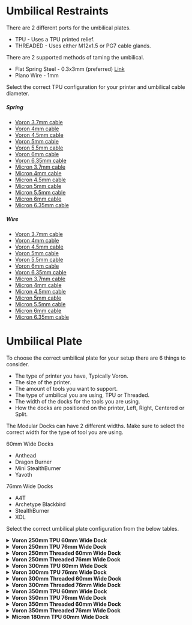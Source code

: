 # Umbilical Restraints
There are 2 different ports for the umbilical plates.
- TPU - Uses a TPU printed relief.
- THREADED - Uses either M12x1.5 or PG7 cable glands.

There are 2 supported methods of taming the umbilical.
- Flat Spring Steel - 0.3x3mm (preferred) [Link](https://www.aliexpress.com/item/1005006731615186.html "Aliexpress")
- Piano Wire - 1mm

Select the correct TPU configuration for your printer and umbilical cable diameter.
##### Spring
- [Voron 3.7mm cable](STL/TPU%20Umbilical/Voron/Spring/3.7mm%20Cable)
- [Voron 4mm cable](STL/TPU%20Umbilical/Voron/Spring/4mm%20Cable)
- [Voron 4.5mm cable](STL/TPU%20Umbilical/Voron/Spring/4.5mm%20Cable)
- [Voron 5mm cable](STL/TPU%20Umbilical/Voron/Spring/5mm%20Cable)
- [Voron 5.5mm cable](STL/TPU%20Umbilical/Voron/Spring/5.5mm%20Cable)
- [Voron 6mm cable](STL/TPU%20Umbilical/Voron/Spring/6mm%20Cable)
- [Voron 6.35mm cable](STL/TPU%20Umbilical/Voron/Spring/6.35mm%20Cable)
- [Micron 3.7mm cable](STL/TPU%20Umbilical/Micron/Spring/3.7mm%20Cable)
- [Micron 4mm cable](STL/TPU%20Umbilical/Micron/Spring/4mm%20Cable)
- [Micron 4.5mm cable](STL/TPU%20Umbilical/Micron/Spring/4.5mm%20Cable)
- [Micron 5mm cable](STL/TPU%20Umbilical/Micron/Spring/5mm%20Cable)
- [Micron 5.5mm cable](STL/TPU%20Umbilical/Micron/Spring/5.5mm%20Cable)
- [Micron 6mm cable](STL/TPU%20Umbilical/Micron/Spring/6mm%20Cable)
- [Micron 6.35mm cable](STL/TPU%20Umbilical/Micron/Spring/6.35mm%20Cable)
##### Wire
- [Voron 3.7mm cable](STL/TPU%20Umbilical/Voron/Wire/3.7mm%20Cable)
- [Voron 4mm cable](STL/TPU%20Umbilical/Voron/Wire/4mm%20Cable)
- [Voron 4.5mm cable](STL/TPU%20Umbilical/Voron/Wire/4.5mm%20Cable)
- [Voron 5mm cable](STL/TPU%20Umbilical/Voron/Wire/5mm%20Cable)
- [Voron 5.5mm cable](STL/TPU%20Umbilical/Voron/Wire/5.5mm%20Cable)
- [Voron 6mm cable](STL/TPU%20Umbilical/Voron/Wire/6mm%20Cable)
- [Voron 6.35mm cable](STL/TPU%20Umbilical/Voron/Wire/6.35mm%20Cable)
- [Micron 3.7mm cable](STL/TPU%20Umbilical/Micron/Wire/3.7mm%20Cable)
- [Micron 4mm cable](STL/TPU%20Umbilical/Micron/Wire/4mm%20Cable)
- [Micron 4.5mm cable](STL/TPU%20Umbilical/Micron/Wire/4.5mm%20Cable)
- [Micron 5mm cable](STL/TPU%20Umbilical/Micron/Wire/5mm%20Cable)
- [Micron 5.5mm cable](STL/TPU%20Umbilical/Micron/Wire/5.5mm%20Cable)
- [Micron 6mm cable](STL/TPU%20Umbilical/Micron/Wire/6mm%20Cable)
- [Micron 6.35mm cable](STL/TPU%20Umbilical/Micron/Wire/6.35mm%20Cable)
# Umbilical Plate
To choose the correct umbilical plate for your setup there are 6 things to consider.
- The type of printer you have, Typically Voron.
- The size of the printer.
- The amount of tools you want to support.
- The type of umbilical you are using, TPU or Threaded.
- The width of the docks for the tools you are using.
- How the docks are positioned on the printer, Left, Right, Centered or Split.

The Modular Docks can have 2 different widths. Make sure to select the correct width for the type of tool you are using.

60mm Wide Docks
- Anthead
- Dragon Burner
- Mini StealthBurner
- Yavoth

76mm Wide Docks
- A4T
- Archetype Blackbird
- StealthBurner
- XOL

Select the correct umbilical plate configuration from the below tables.
<details name="printers">
<summary><b>Voron 250mm TPU 60mm Wide Dock</b></summary>

### Voron 250mm TPU 60mm Wide Dock
| Tool Count | Left | Right | Center | Split |
|-|-|-|-|-|
| 2 |[<img src="images/Voron_250_60mm_2tools_left_TPU.svg">](STL/Plates/Voron/250/2%20Tools/60mm%20Wide%20Dock/TPU/Left/) |[<img src="images/Voron_250_60mm_2tools_right_TPU.svg">](STL/Plates/Voron/250/2%20Tools/60mm%20Wide%20Dock/TPU/Right/) |[<img src="images/Voron_250_60mm_2tools_center_TPU.svg">](STL/Plates/Voron/250/2%20Tools/60mm%20Wide%20Dock/TPU/Center/) |[<img src="images/Voron_250_60mm_2tools_split_TPU.svg">](STL/Plates/Voron/250/2%20Tools/60mm%20Wide%20Dock/TPU/Split/) |
| 3 | - | - |[<img src="images/Voron_250_60mm_3tools_center_TPU.svg">](STL/Plates/Voron/250/3%20Tools/60mm%20Wide%20Dock/TPU/Center/) |[<img src="images/Voron_250_60mm_3tools_split_TPU.svg">](STL/Plates/Voron/250/3%20Tools/60mm%20Wide%20Dock/TPU/Split/) |
| 4 | - | - |[<img src="images/Voron_250_60mm_4tools_center_TPU.svg">](STL/Plates/Voron/250/4%20Tools/60mm%20Wide%20Dock/TPU/Center/) |[<img src="images/Voron_250_60mm_4tools_split_TPU.svg">](STL/Plates/Voron/250/4%20Tools/60mm%20Wide%20Dock/TPU/Split/) |
| 5 | - | - | - |[<img src="images/Voron_250_60mm_5tools_split_TPU.svg">](STL/Plates/Voron/250/5%20Tools/60mm%20Wide%20Dock/TPU/Split/) |

</details>

<details name="printers">
<summary><b>Voron 250mm TPU 76mm Wide Dock</b></summary>

### Voron 250mm TPU 76mm Wide Dock
| Tool Count | Left | Right | Center | Split |
|-|-|-|-|-|
| 2 |[<img src="images/Voron_250_76mm_2tools_left_TPU.svg">](STL/Plates/Voron/250/2%20Tools/76mm%20Wide%20Dock/TPU/Left/) |[<img src="images/Voron_250_76mm_2tools_right_TPU.svg">](STL/Plates/Voron/250/2%20Tools/76mm%20Wide%20Dock/TPU/Right/) |[<img src="images/Voron_250_76mm_2tools_center_TPU.svg">](STL/Plates/Voron/250/2%20Tools/76mm%20Wide%20Dock/TPU/Center/) |[<img src="images/Voron_250_76mm_2tools_split_TPU.svg">](STL/Plates/Voron/250/2%20Tools/76mm%20Wide%20Dock/TPU/Split/) |
| 3 | - | - |[<img src="images/Voron_250_76mm_3tools_center_TPU.svg">](STL/Plates/Voron/250/3%20Tools/76mm%20Wide%20Dock/TPU/Center/) |[<img src="images/Voron_250_76mm_3tools_split_TPU.svg">](STL/Plates/Voron/250/3%20Tools/76mm%20Wide%20Dock/TPU/Split/) |
| 4 | - | - | - |[<img src="images/Voron_250_76mm_4tools_split_TPU.svg">](STL/Plates/Voron/250/4%20Tools/76mm%20Wide%20Dock/TPU/Split/) |

</details>

<details name="printers">
<summary><b>Voron 250mm Threaded 60mm Wide Dock</b></summary>

### Voron 250mm Threaded 60mm Wide Dock
| Tool Count | Left | Right | Center | Split |
|-|-|-|-|-|
| 2 |[<img src="images/Voron_250_60mm_2tools_left_THREAD.svg">](STL/Plates/Voron/250/2%20Tools/60mm%20Wide%20Dock/Threaded/Left/) |[<img src="images/Voron_250_60mm_2tools_right_THREAD.svg">](STL/Plates/Voron/250/2%20Tools/60mm%20Wide%20Dock/Threaded/Right/) |[<img src="images/Voron_250_60mm_2tools_center_THREAD.svg">](STL/Plates/Voron/250/2%20Tools/60mm%20Wide%20Dock/Threaded/Center/) |[<img src="images/Voron_250_60mm_2tools_split_THREAD.svg">](STL/Plates/Voron/250/2%20Tools/60mm%20Wide%20Dock/Threaded/Split/) |
| 3 | - | - |[<img src="images/Voron_250_60mm_3tools_center_THREAD.svg">](STL/Plates/Voron/250/3%20Tools/60mm%20Wide%20Dock/Threaded/Center/) |[<img src="images/Voron_250_60mm_3tools_split_THREAD.svg">](STL/Plates/Voron/250/3%20Tools/60mm%20Wide%20Dock/Threaded/Split/) |
| 4 | - | - |[<img src="images/Voron_250_60mm_4tools_center_THREAD.svg">](STL/Plates/Voron/250/4%20Tools/60mm%20Wide%20Dock/Threaded/Center/) |[<img src="images/Voron_250_60mm_4tools_split_THREAD.svg">](STL/Plates/Voron/250/4%20Tools/60mm%20Wide%20Dock/Threaded/Split/) |
| 5 | - | - | - |[<img src="images/Voron_250_60mm_5tools_split_THREAD.svg">](STL/Plates/Voron/250/5%20Tools/60mm%20Wide%20Dock/Threaded/Split/) |

</details>

<details name="printers">
<summary><b>Voron 250mm Threaded 76mm Wide Dock</b></summary>

### Voron 250mm Threaded 76mm Wide Dock
| Tool Count | Left | Right | Center | Split |
|-|-|-|-|-|
| 2 |[<img src="images/Voron_250_76mm_2tools_left_THREAD.svg">](STL/Plates/Voron/250/2%20Tools/76mm%20Wide%20Dock/Threaded/Left/) |[<img src="images/Voron_250_76mm_2tools_right_THREAD.svg">](STL/Plates/Voron/250/2%20Tools/76mm%20Wide%20Dock/Threaded/Right/) |[<img src="images/Voron_250_76mm_2tools_center_THREAD.svg">](STL/Plates/Voron/250/2%20Tools/76mm%20Wide%20Dock/Threaded/Center/) |[<img src="images/Voron_250_76mm_2tools_split_THREAD.svg">](STL/Plates/Voron/250/2%20Tools/76mm%20Wide%20Dock/Threaded/Split/) |
| 3 | - | - |[<img src="images/Voron_250_76mm_3tools_center_THREAD.svg">](STL/Plates/Voron/250/3%20Tools/76mm%20Wide%20Dock/Threaded/Center/) |[<img src="images/Voron_250_76mm_3tools_split_THREAD.svg">](STL/Plates/Voron/250/3%20Tools/76mm%20Wide%20Dock/Threaded/Split/) |
| 4 | - | - | - |[<img src="images/Voron_250_76mm_4tools_split_THREAD.svg">](STL/Plates/Voron/250/4%20Tools/76mm%20Wide%20Dock/Threaded/Split/) |

</details>


<details name="printers">
<summary><b>Voron 300mm TPU 60mm Wide Dock</b></summary>

### Voron 300mm TPU 60mm Wide Dock
| Tool Count | Left | Right | Center | Split |
|-|-|-|-|-|
| 2 |[<img src="images/Voron_300_60mm_2tools_left_TPU.svg">](STL/Plates/Voron/300/2%20Tools/60mm%20Wide%20Dock/TPU/Left/) |[<img src="images/Voron_300_60mm_2tools_right_TPU.svg">](STL/Plates/Voron/300/2%20Tools/60mm%20Wide%20Dock/TPU/Right/) |[<img src="images/Voron_300_60mm_2tools_center_TPU.svg">](STL/Plates/Voron/300/2%20Tools/60mm%20Wide%20Dock/TPU/Center/) |[<img src="images/Voron_300_60mm_2tools_split_TPU.svg">](STL/Plates/Voron/300/2%20Tools/60mm%20Wide%20Dock/TPU/Split/) |
| 3 |[<img src="images/Voron_300_60mm_3tools_left_TPU.svg">](STL/Plates/Voron/300/3%20Tools/60mm%20Wide%20Dock/TPU/Left/) |[<img src="images/Voron_300_60mm_3tools_right_TPU.svg">](STL/Plates/Voron/300/3%20Tools/60mm%20Wide%20Dock/TPU/Right/) |[<img src="images/Voron_300_60mm_3tools_center_TPU.svg">](STL/Plates/Voron/300/3%20Tools/60mm%20Wide%20Dock/TPU/Center/) |[<img src="images/Voron_300_60mm_3tools_split_TPU.svg">](STL/Plates/Voron/300/3%20Tools/60mm%20Wide%20Dock/TPU/Split/) |
| 4 | - | - |[<img src="images/Voron_300_60mm_4tools_center_TPU.svg">](STL/Plates/Voron/300/4%20Tools/60mm%20Wide%20Dock/TPU/Center/) |[<img src="images/Voron_300_60mm_4tools_split_TPU.svg">](STL/Plates/Voron/300/4%20Tools/60mm%20Wide%20Dock/TPU/Split/) |
| 5 | - | - |[<img src="images/Voron_300_60mm_5tools_center_TPU.svg">](STL/Plates/Voron/300/5%20Tools/60mm%20Wide%20Dock/TPU/Center/) |[<img src="images/Voron_300_60mm_5tools_split_TPU.svg">](STL/Plates/Voron/300/5%20Tools/60mm%20Wide%20Dock/TPU/Split/) |
| 6 | - | - | - |[<img src="images/Voron_300_60mm_6tools_split_TPU.svg">](STL/Plates/Voron/300/6%20Tools/60mm%20Wide%20Dock/TPU/Split/) |

</details>

<details name="printers">
<summary><b>Voron 300mm TPU 76mm Wide Dock</b></summary>

### Voron 300mm TPU 76mm Wide Dock
| Tool Count | Left | Right | Center | Split |
|-|-|-|-|-|
| 2 |[<img src="images/Voron_300_76mm_2tools_left_TPU.svg">](STL/Plates/Voron/300/2%20Tools/76mm%20Wide%20Dock/TPU/Left/) |[<img src="images/Voron_300_76mm_2tools_right_TPU.svg">](STL/Plates/Voron/300/2%20Tools/76mm%20Wide%20Dock/TPU/Right/) |[<img src="images/Voron_300_76mm_2tools_center_TPU.svg">](STL/Plates/Voron/300/2%20Tools/76mm%20Wide%20Dock/TPU/Center/) |[<img src="images/Voron_300_76mm_2tools_split_TPU.svg">](STL/Plates/Voron/300/2%20Tools/76mm%20Wide%20Dock/TPU/Split/) |
| 3 | - | - |[<img src="images/Voron_300_76mm_3tools_center_TPU.svg">](STL/Plates/Voron/300/3%20Tools/76mm%20Wide%20Dock/TPU/Center/) |[<img src="images/Voron_300_76mm_3tools_split_TPU.svg">](STL/Plates/Voron/300/3%20Tools/76mm%20Wide%20Dock/TPU/Split/) |
| 4 | - | - | - |[<img src="images/Voron_300_76mm_4tools_split_TPU.svg">](STL/Plates/Voron/300/4%20Tools/76mm%20Wide%20Dock/TPU/Split/) |

</details>

<details name="printers">
<summary><b>Voron 300mm Threaded 60mm Wide Dock</b></summary>

### Voron 300mm Threaded 60mm Wide Dock
| Tool Count | Left | Right | Center | Split |
|-|-|-|-|-|
| 2 |[<img src="images/Voron_300_60mm_2tools_left_THREAD.svg">](STL/Plates/Voron/300/2%20Tools/60mm%20Wide%20Dock/Threaded/Left/) |[<img src="images/Voron_300_60mm_2tools_right_THREAD.svg">](STL/Plates/Voron/300/2%20Tools/60mm%20Wide%20Dock/Threaded/Right/) |[<img src="images/Voron_300_60mm_2tools_center_THREAD.svg">](STL/Plates/Voron/300/2%20Tools/60mm%20Wide%20Dock/Threaded/Center/) |[<img src="images/Voron_300_60mm_2tools_split_THREAD.svg">](STL/Plates/Voron/300/2%20Tools/60mm%20Wide%20Dock/Threaded/Split/) |
| 3 |[<img src="images/Voron_300_60mm_3tools_left_THREAD.svg">](STL/Plates/Voron/300/3%20Tools/60mm%20Wide%20Dock/Threaded/Left/) |[<img src="images/Voron_300_60mm_3tools_right_THREAD.svg">](STL/Plates/Voron/300/3%20Tools/60mm%20Wide%20Dock/Threaded/Right/) |[<img src="images/Voron_300_60mm_3tools_center_THREAD.svg">](STL/Plates/Voron/300/3%20Tools/60mm%20Wide%20Dock/Threaded/Center/) |[<img src="images/Voron_300_60mm_3tools_split_THREAD.svg">](STL/Plates/Voron/300/3%20Tools/60mm%20Wide%20Dock/Threaded/Split/) |
| 4 | - | - |[<img src="images/Voron_300_60mm_4tools_center_THREAD.svg">](STL/Plates/Voron/300/4%20Tools/60mm%20Wide%20Dock/Threaded/Center/) |[<img src="images/Voron_300_60mm_4tools_split_THREAD.svg">](STL/Plates/Voron/300/4%20Tools/60mm%20Wide%20Dock/Threaded/Split/) |
| 5 | - | - |[<img src="images/Voron_300_60mm_5tools_center_THREAD.svg">](STL/Plates/Voron/300/5%20Tools/60mm%20Wide%20Dock/Threaded/Center/) |[<img src="images/Voron_300_60mm_5tools_split_THREAD.svg">](STL/Plates/Voron/300/5%20Tools/60mm%20Wide%20Dock/Threaded/Split/) |
| 6 | - | - | - |[<img src="images/Voron_300_60mm_6tools_split_THREAD.svg">](STL/Plates/Voron/300/6%20Tools/60mm%20Wide%20Dock/Threaded/Split/) |

</details>

<details name="printers">
<summary><b>Voron 300mm Threaded 76mm Wide Dock</b></summary>

### Voron 300mm Threaded 76mm Wide Dock
| Tool Count | Left | Right | Center | Split |
|-|-|-|-|-|
| 2 |[<img src="images/Voron_300_76mm_2tools_left_THREAD.svg">](STL/Plates/Voron/300/2%20Tools/76mm%20Wide%20Dock/Threaded/Left/) |[<img src="images/Voron_300_76mm_2tools_right_THREAD.svg">](STL/Plates/Voron/300/2%20Tools/76mm%20Wide%20Dock/Threaded/Right/) |[<img src="images/Voron_300_76mm_2tools_center_THREAD.svg">](STL/Plates/Voron/300/2%20Tools/76mm%20Wide%20Dock/Threaded/Center/) |[<img src="images/Voron_300_76mm_2tools_split_THREAD.svg">](STL/Plates/Voron/300/2%20Tools/76mm%20Wide%20Dock/Threaded/Split/) |
| 3 | - | - |[<img src="images/Voron_300_76mm_3tools_center_THREAD.svg">](STL/Plates/Voron/300/3%20Tools/76mm%20Wide%20Dock/Threaded/Center/) |[<img src="images/Voron_300_76mm_3tools_split_THREAD.svg">](STL/Plates/Voron/300/3%20Tools/76mm%20Wide%20Dock/Threaded/Split/) |
| 4 | - | - | - |[<img src="images/Voron_300_76mm_4tools_split_THREAD.svg">](STL/Plates/Voron/300/4%20Tools/76mm%20Wide%20Dock/Threaded/Split/) |

</details>


<details name="printers">
<summary><b>Voron 350mm TPU 60mm Wide Dock</b></summary>

### Voron 350mm TPU 60mm Wide Dock
| Tool Count | Left | Right | Center | Split |
|-|-|-|-|-|
| 2 |[<img src="images/Voron_350_60mm_2tools_left_TPU.svg">](STL/Plates/Voron/350/2%20Tools/60mm%20Wide%20Dock/TPU/Left/) |[<img src="images/Voron_350_60mm_2tools_right_TPU.svg">](STL/Plates/Voron/350/2%20Tools/60mm%20Wide%20Dock/TPU/Right/) |[<img src="images/Voron_350_60mm_2tools_center_TPU.svg">](STL/Plates/Voron/350/2%20Tools/60mm%20Wide%20Dock/TPU/Center/) |[<img src="images/Voron_350_60mm_2tools_split_TPU.svg">](STL/Plates/Voron/350/2%20Tools/60mm%20Wide%20Dock/TPU/Split/) |
| 3 |[<img src="images/Voron_350_60mm_3tools_left_TPU.svg">](STL/Plates/Voron/350/3%20Tools/60mm%20Wide%20Dock/TPU/Left/) |[<img src="images/Voron_350_60mm_3tools_right_TPU.svg">](STL/Plates/Voron/350/3%20Tools/60mm%20Wide%20Dock/TPU/Right/) |[<img src="images/Voron_350_60mm_3tools_center_TPU.svg">](STL/Plates/Voron/350/3%20Tools/60mm%20Wide%20Dock/TPU/Center/) |[<img src="images/Voron_350_60mm_3tools_split_TPU.svg">](STL/Plates/Voron/350/3%20Tools/60mm%20Wide%20Dock/TPU/Split/) |
| 4 | - | - |[<img src="images/Voron_350_60mm_4tools_center_TPU.svg">](STL/Plates/Voron/350/4%20Tools/60mm%20Wide%20Dock/TPU/Center/) |[<img src="images/Voron_350_60mm_4tools_split_TPU.svg">](STL/Plates/Voron/350/4%20Tools/60mm%20Wide%20Dock/TPU/Split/) |
| 5 | - | - |[<img src="images/Voron_350_60mm_5tools_center_TPU.svg">](STL/Plates/Voron/350/5%20Tools/60mm%20Wide%20Dock/TPU/Center/) |[<img src="images/Voron_350_60mm_5tools_split_TPU.svg">](STL/Plates/Voron/350/5%20Tools/60mm%20Wide%20Dock/TPU/Split/) |
| 6 | - | - | - |[<img src="images/Voron_350_60mm_6tools_split_TPU.svg">](STL/Plates/Voron/350/6%20Tools/60mm%20Wide%20Dock/TPU/Split/) |

</details>

<details name="printers">
<summary><b>Voron 350mm TPU 76mm Wide Dock</b></summary>

### Voron 350mm TPU 76mm Wide Dock
| Tool Count | Left | Right | Center | Split |
|-|-|-|-|-|
| 2 |[<img src="images/Voron_350_76mm_2tools_left_TPU.svg">](STL/Plates/Voron/350/2%20Tools/76mm%20Wide%20Dock/TPU/Left/) |[<img src="images/Voron_350_76mm_2tools_right_TPU.svg">](STL/Plates/Voron/350/2%20Tools/76mm%20Wide%20Dock/TPU/Right/) |[<img src="images/Voron_350_76mm_2tools_center_TPU.svg">](STL/Plates/Voron/350/2%20Tools/76mm%20Wide%20Dock/TPU/Center/) |[<img src="images/Voron_350_76mm_2tools_split_TPU.svg">](STL/Plates/Voron/350/2%20Tools/76mm%20Wide%20Dock/TPU/Split/) |
| 3 | - | - |[<img src="images/Voron_350_76mm_3tools_center_TPU.svg">](STL/Plates/Voron/350/3%20Tools/76mm%20Wide%20Dock/TPU/Center/) |[<img src="images/Voron_350_76mm_3tools_split_TPU.svg">](STL/Plates/Voron/350/3%20Tools/76mm%20Wide%20Dock/TPU/Split/) |
| 4 | - | - |[<img src="images/Voron_350_76mm_4tools_center_TPU.svg">](STL/Plates/Voron/350/4%20Tools/76mm%20Wide%20Dock/TPU/Center/) |[<img src="images/Voron_350_76mm_4tools_split_TPU.svg">](STL/Plates/Voron/350/4%20Tools/76mm%20Wide%20Dock/TPU/Split/) |
| 5 | - | - | - |[<img src="images/Voron_350_76mm_5tools_split_TPU.svg">](STL/Plates/Voron/350/5%20Tools/76mm%20Wide%20Dock/TPU/Split/) |

</details>

<details name="printers">
<summary><b>Voron 350mm Threaded 60mm Wide Dock</b></summary>

### Voron 350mm Threaded 60mm Wide Dock
| Tool Count | Left | Right | Center | Split |
|-|-|-|-|-|
| 2 |[<img src="images/Voron_350_60mm_2tools_left_THREAD.svg">](STL/Plates/Voron/350/2%20Tools/60mm%20Wide%20Dock/Threaded/Left/) |[<img src="images/Voron_350_60mm_2tools_right_THREAD.svg">](STL/Plates/Voron/350/2%20Tools/60mm%20Wide%20Dock/Threaded/Right/) |[<img src="images/Voron_350_60mm_2tools_center_THREAD.svg">](STL/Plates/Voron/350/2%20Tools/60mm%20Wide%20Dock/Threaded/Center/) |[<img src="images/Voron_350_60mm_2tools_split_THREAD.svg">](STL/Plates/Voron/350/2%20Tools/60mm%20Wide%20Dock/Threaded/Split/) |
| 3 |[<img src="images/Voron_350_60mm_3tools_left_THREAD.svg">](STL/Plates/Voron/350/3%20Tools/60mm%20Wide%20Dock/Threaded/Left/) |[<img src="images/Voron_350_60mm_3tools_right_THREAD.svg">](STL/Plates/Voron/350/3%20Tools/60mm%20Wide%20Dock/Threaded/Right/) |[<img src="images/Voron_350_60mm_3tools_center_THREAD.svg">](STL/Plates/Voron/350/3%20Tools/60mm%20Wide%20Dock/Threaded/Center/) |[<img src="images/Voron_350_60mm_3tools_split_THREAD.svg">](STL/Plates/Voron/350/3%20Tools/60mm%20Wide%20Dock/Threaded/Split/) |
| 4 | - | - |[<img src="images/Voron_350_60mm_4tools_center_THREAD.svg">](STL/Plates/Voron/350/4%20Tools/60mm%20Wide%20Dock/Threaded/Center/) |[<img src="images/Voron_350_60mm_4tools_split_THREAD.svg">](STL/Plates/Voron/350/4%20Tools/60mm%20Wide%20Dock/Threaded/Split/) |
| 5 | - | - |[<img src="images/Voron_350_60mm_5tools_center_THREAD.svg">](STL/Plates/Voron/350/5%20Tools/60mm%20Wide%20Dock/Threaded/Center/) |[<img src="images/Voron_350_60mm_5tools_split_THREAD.svg">](STL/Plates/Voron/350/5%20Tools/60mm%20Wide%20Dock/Threaded/Split/) |
| 6 | - | - | - |[<img src="images/Voron_350_60mm_6tools_split_THREAD.svg">](STL/Plates/Voron/350/6%20Tools/60mm%20Wide%20Dock/Threaded/Split/) |

</details>

<details name="printers">
<summary><b>Voron 350mm Threaded 76mm Wide Dock</b></summary>

### Voron 350mm Threaded 76mm Wide Dock
| Tool Count | Left | Right | Center | Split |
|-|-|-|-|-|
| 2 |[<img src="images/Voron_350_76mm_2tools_left_THREAD.svg">](STL/Plates/Voron/350/2%20Tools/76mm%20Wide%20Dock/Threaded/Left/) |[<img src="images/Voron_350_76mm_2tools_right_THREAD.svg">](STL/Plates/Voron/350/2%20Tools/76mm%20Wide%20Dock/Threaded/Right/) |[<img src="images/Voron_350_76mm_2tools_center_THREAD.svg">](STL/Plates/Voron/350/2%20Tools/76mm%20Wide%20Dock/Threaded/Center/) |[<img src="images/Voron_350_76mm_2tools_split_THREAD.svg">](STL/Plates/Voron/350/2%20Tools/76mm%20Wide%20Dock/Threaded/Split/) |
| 3 | - | - |[<img src="images/Voron_350_76mm_3tools_center_THREAD.svg">](STL/Plates/Voron/350/3%20Tools/76mm%20Wide%20Dock/Threaded/Center/) |[<img src="images/Voron_350_76mm_3tools_split_THREAD.svg">](STL/Plates/Voron/350/3%20Tools/76mm%20Wide%20Dock/Threaded/Split/) |
| 4 | - | - |[<img src="images/Voron_350_76mm_4tools_center_THREAD.svg">](STL/Plates/Voron/350/4%20Tools/76mm%20Wide%20Dock/Threaded/Center/) |[<img src="images/Voron_350_76mm_4tools_split_THREAD.svg">](STL/Plates/Voron/350/4%20Tools/76mm%20Wide%20Dock/Threaded/Split/) |
| 5 | - | - | - |[<img src="images/Voron_350_76mm_5tools_split_THREAD.svg">](STL/Plates/Voron/350/5%20Tools/76mm%20Wide%20Dock/Threaded/Split/) |

</details>


<details name="printers">
<summary><b>Micron 180mm TPU 60mm Wide Dock</b></summary>

### Micron 180mm TPU 60mm Wide Dock
| Tool Count | Left | Right | Center | Split |
|-|-|-|-|-|
| 2 |[<img src="images/Micron_180_60mm_2tools_left_TPU.svg">](STL/Plates/Micron/180/2%20Tools/60mm%20Wide%20Dock/TPU/Left/) |[<img src="images/Micron_180_60mm_2tools_right_TPU.svg">](STL/Plates/Micron/180/2%20Tools/60mm%20Wide%20Dock/TPU/Right/) |[<img src="images/Micron_180_60mm_2tools_center_TPU.svg">](STL/Plates/Micron/180/2%20Tools/60mm%20Wide%20Dock/TPU/Center/) |[<img src="images/Micron_180_60mm_2tools_split_TPU.svg">](STL/Plates/Micron/180/2%20Tools/60mm%20Wide%20Dock/TPU/Split/) |
| 3 | - | - |[<img src="images/Micron_180_60mm_3tools_center_TPU.svg">](STL/Plates/Micron/180/3%20Tools/60mm%20Wide%20Dock/TPU/Center/) |[<img src="images/Micron_180_60mm_3tools_split_TPU.svg">](STL/Plates/Micron/180/3%20Tools/60mm%20Wide%20Dock/TPU/Split/) |
| 4 | - | - | - |[<img src="images/Micron_180_60mm_4tools_split_TPU.svg">](STL/Plates/Micron/180/4%20Tools/60mm%20Wide%20Dock/TPU/Split/) |

</details>


